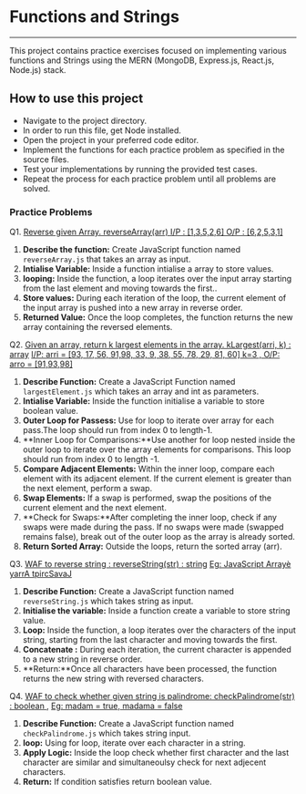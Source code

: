 # Functions and Strings

---

This project contains practice exercises focused on implementing various functions and Strings using the MERN (MongoDB, Express.js, React.js, Node.js) stack.

## How to use this project

- Navigate to the project directory.
- In order to run this file, get Node installed.
- Open the project in your preferred code editor.
- Implement the functions for each practice problem as specified in the source files.
- Test your implementations by running the provided test cases.
- Repeat the process for each practice problem until all problems are solved.

### Practice Problems

Q1. [Reverse given Array. reverseArray(arr)
I/P : [1,3,5,2,6] O/P : [6,2,5,3,1]](#)

1. **Describe the function:** Create JavaScript function named `reverseArray.js` that takes an array as input.
2. **Intialise Variable:** Inside a function intialise a array to store values.
3. **looping:** Inside the function, a loop iterates over the input array starting from the last element and moving towards the first..
4. **Store values:** During each iteration of the loop, the current element of the input array is pushed into a new array in reverse order.
5. **Returned Value:** Once the loop completes, the function returns the new array containing the reversed elements.

Q2. [Given an array, return k largest elements in the array. kLargest(arri, k) : array](#)
[I/P: arri = [93, 17, 56, 91,98, 33, 9, 38, 55, 78, 29, 81, 60] k=3 ,
O/P: arro = [91,93,98]](#)

1. **Describe Function:** Create a JavaScript Function named `largestElement.js` which takes an array and int as parameters.
2. **Intialise Variable:** Inside the function initialise a variable to store boolean value.
3. **Outer Loop for Passess:** Use for loop to iterate over array for each pass.The loop should run from index 0 to length-1.
4. **Inner Loop for Comparisons:**Use another for loop nested inside the outer loop to iterate over the array elements for comparisons. This loop should run from index 0 to length -1.
5. **Compare Adjacent Elements:** Within the inner loop, compare each element with its adjacent element. If the current element is greater than the next element, perform a swap.
6. **Swap Elements:** If a swap is performed, swap the positions of the current element and the next element.
7. **Check for Swaps:**After completing the inner loop, check if any swaps were made during the pass. If no swaps were made (swapped remains false), break out of the outer loop as the array is already sorted.
8. **Return Sorted Array:** Outside the loops, return the sorted array (arr).

Q3. [WAF to reverse string : reverseString(str) : string](#)
[Eg: JavaScript Arrayè yarrA tpircSavaJ ](#)

1. **Describe Function:** Create a JavaScript function named `reverseString.js` which takes string as input.
2. **Initialise the variable:** Inside a function create a variable to store string value.
3. **Loop:** Inside the function, a loop iterates over the characters of the input string, starting from the last character and moving towards the first.
4. **Concatenate :** During each iteration, the current character is appended to a new string in reverse order.
5. **Return:**Once all characters have been processed, the function returns the new string with reversed characters.

Q4. [WAF to check whether given string is palindrome: checkPalindrome(str) : boolean ,](#)
[Eg: madam = true, madama = false](#)

1. **Describe Function:** Create a JavaScript function named `checkPalindrome.js` which takes string input.
2. **loop:** Using for loop, iterate over each character in a string.
3. **Apply Logic:** Inside the loop check whether first character and the last character are similar and simultaneoulsy check for next adjecent characters.
4. **Return:** If condition satisfies return boolean value.
